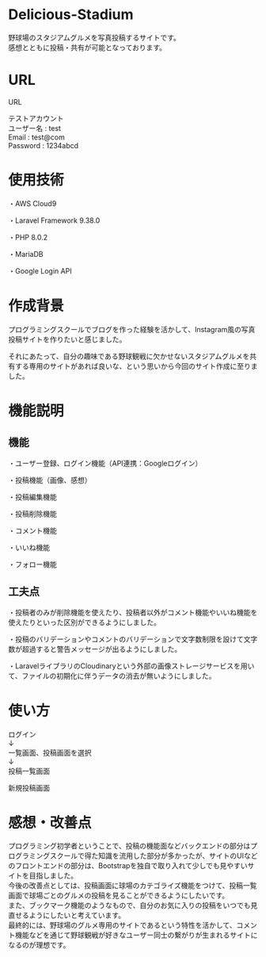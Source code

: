 # Delicious-Stadium

野球場のスタジアムグルメを写真投稿するサイトです。<br>
感想とともに投稿・共有が可能となっております。<br>

# URL

URL

テストアカウント<br>
ユーザー名 : test<br>
Email : test@com<br>
Password : 1234abcd

# 使用技術

・AWS Cloud9

・Laravel Framework 9.38.0

・PHP 8.0.2

・MariaDB

・Google Login API

# 作成背景

プログラミングスクールでブログを作った経験を活かして、Instagram風の写真投稿サイトを作りたいと感じました。

それにあたって、自分の趣味である野球観戦に欠かせないスタジアムグルメを共有する専用のサイトがあれば良いな、という思いから今回のサイト作成に至りました。

# 機能説明

## 機能

・ユーザー登録、ログイン機能（API連携：Googleログイン）

・投稿機能（画像、感想）

・投稿編集機能

・投稿削除機能

・コメント機能

・いいね機能

・フォロー機能

## 工夫点

・投稿者のみが削除機能を使えたり、投稿者以外がコメント機能やいいね機能を使えたりといった区別ができるようにしました。

・投稿のバリデーションやコメントのバリデーションで文字数制限を設けて文字数が超過すると警告メッセージが出るようにしました。

・LaravelライブラリのCloudinaryという外部の画像ストレージサービスを用いて、ファイルの初期化に伴うデータの消去が無いようにしました。

# 使い方

ログイン<br>
↓<br>
一覧画面、投稿画面を選択<br>
↓<br>
投稿一覧画面

新規投稿画面

# 感想・改善点

プログラミング初学者ということで、投稿の機能面などバックエンドの部分はプログラミングスクールで得た知識を流用した部分が多かったが、サイトのUIなどのフロントエンドの部分は、Bootstrapを独自で取り入れて少しでも見やすいサイトを目指しました。<br>
今後の改善点としては、投稿画面に球場のカテゴライズ機能をつけて、投稿一覧画面で球場ごとのグルメの投稿を見ることができるようにしたいです。<br>
また、ブックマーク機能のようなもので、自分のお気に入りの投稿をいつでも見直せるようにしたいと考えています。<br>
最終的には、野球場のグルメ専用のサイトであるという特性を活かして、コメント機能などを通じて野球観戦が好きなユーザー同士の繋がりが生まれるサイトになるのが理想です。